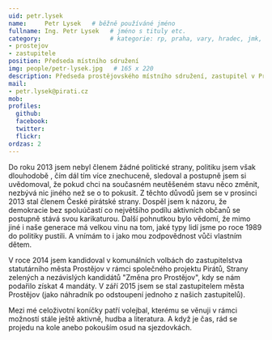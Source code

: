 ```yaml
---
uid: petr.lysek
name:     Petr Lysek   # běžně používáné jméno
fullname: Ing. Petr Lysek   # jméno s tituly etc.
category:                   # kategorie: rp, praha, vary, hradec, jmk, senat
- prostejov
- zastupitele
position: Předseda místního sdružení
img: people/petr-lysek.jpg   # 165 x 220
description: Předseda prostějovského místního sdružení, zastupitel v Prostějově           # kratký popis, max 160 znaků
mail:
- petr.lysek@pirati.cz
mob:        
profiles:
  github:                 
  facebook:       
  twitter:      
  flickr:
ordzas: 2     
---
```

Do roku 2013 jsem nebyl členem žádné politické strany, politiku jsem však dlouhodobě , čím dál tím více znechuceně, sledoval a postupně jsem si uvědomoval, že pokud chci na současném neutěšeném stavu něco změnit, nezbývá nic jiného než se o to pokusit. Z těchto důvodů jsem se v prosinci 2013 stal členem České pirátské strany. Dospěl jsem k názoru, že demokracie bez spoluúčastí co největšího podílu aktivních občanů se postupně stává svou karikaturou. Další pohnutkou bylo vědomí, že mimo jiné i naše generace má velkou vinu na tom, jaké typy lidí jsme po roce 1989 do politiky pustili. A vnímám to i jako mou zodpovědnost vůči vlastním dětem.

V roce 2014 jsem kandidoval v komunálních volbách do zastupitelstva statutárního města Prostějov v rámci společného projektu Pirátů, Strany zelených a nezávislých kandidátů "Změna pro Prostějov", kdy se nám podařilo získat 4 mandáty. V září 2015 jsem se stal zastupitelem města Prostějov (jako náhradník po odstoupení jednoho z našich zastupitelů). 

Mezi mé celoživotní koníčky patří volejbal, kterému se věnuji v rámci možností stále ještě aktivně, hudba a literatura. A když je čas, rád se projedu na kole anebo pokouším osud na sjezdovkách.